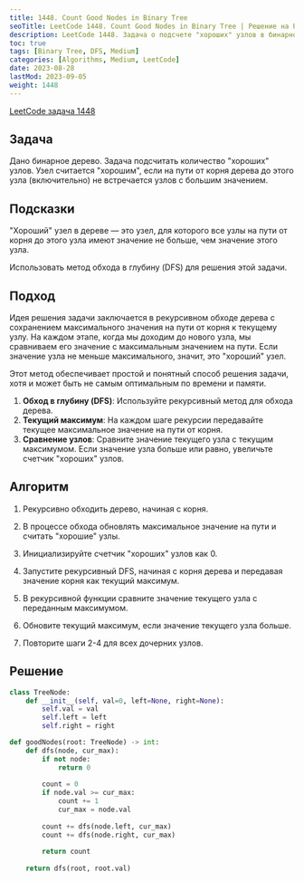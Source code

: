 ```yaml
---
title: 1448. Count Good Nodes in Binary Tree
seoTitle: LeetCode 1448. Count Good Nodes in Binary Tree | Решение на Python.
description: LeetCode 1448. Задача о подсчете "хороших" узлов в бинарном дереве. Разбор задачи.
toc: true
tags: [Binary Tree, DFS, Medium]
categories: [Algorithms, Medium, LeetCode]
date: 2023-08-28
lastMod: 2023-09-05
weight: 1448
---
```


[LeetCode задача 1448](<https://leetcode.com/problems/count-good-nodes-in-binary-tree/>)

## Задача

Дано бинарное дерево. Задача подсчитать количество "хороших" узлов. Узел считается "хорошим", если на пути от корня дерева до этого узла (включительно) не встречается узлов с большим значением.

## Подсказки

"Хороший" узел в дереве — это узел, для которого все узлы на пути от корня до этого узла имеют значение не больше, чем значение этого узла.

Использовать метод обхода в глубину (DFS) для решения этой задачи.

## Подход

Идея решения задачи заключается в рекурсивном обходе дерева с сохранением максимального значения на пути от корня к текущему узлу. На каждом этапе, когда мы доходим до нового узла, мы сравниваем его значение с максимальным значением на пути. Если значение узла не меньше максимального, значит, это "хороший" узел.

Этот метод обеспечивает простой и понятный способ решения задачи, хотя и может быть не самым оптимальным по времени и памяти.

1. **Обход в глубину (DFS)**: Используйте рекурсивный метод для обхода дерева.
2. **Текущий максимум**: На каждом шаге рекурсии передавайте текущее максимальное значение на пути от корня.
3. **Сравнение узлов**: Сравните значение текущего узла с текущим максимумом. Если значение узла больше или равно, увеличьте счетчик "хороших" узлов.

## Алгоритм

1. Рекурсивно обходить дерево, начиная с корня.
2. В процессе обхода обновлять максимальное значение на пути и считать "хорошие" узлы.

1. Инициализируйте счетчик "хороших" узлов как 0.
2. Запустите рекурсивный DFS, начиная с корня дерева и передавая значение корня как текущий максимум.
3. В рекурсивной функции сравните значение текущего узла с переданным максимумом.
4. Обновите текущий максимум, если значение текущего узла больше.
5. Повторите шаги 2-4 для всех дочерних узлов.

## Решение

```python
class TreeNode:
    def __init__(self, val=0, left=None, right=None):
        self.val = val
        self.left = left
        self.right = right

def goodNodes(root: TreeNode) -> int:
    def dfs(node, cur_max):
        if not node:
            return 0
        
        count = 0
        if node.val >= cur_max:
            count += 1
            cur_max = node.val
        
        count += dfs(node.left, cur_max)
        count += dfs(node.right, cur_max)
        
        return count
    
    return dfs(root, root.val)
```
